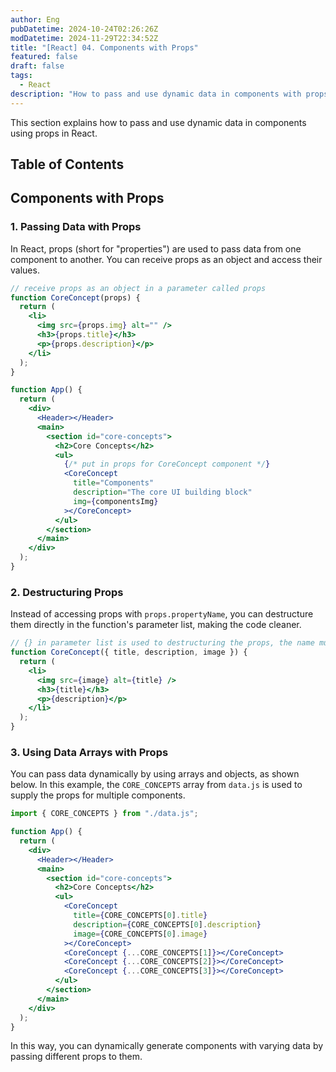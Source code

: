 ```yaml
---
author: Eng
pubDatetime: 2024-10-24T02:26:26Z
modDatetime: 2024-11-29T22:34:52Z
title: "[React] 04. Components with Props"
featured: false
draft: false
tags:
  - React
description: "How to pass and use dynamic data in components with props."
---
```


This section explains how to pass and use dynamic data in components using props in React.

## Table of Contents

## Components with Props

### 1. Passing Data with Props

In React, props (short for "properties") are used to pass data from one component to another. You can receive props as an object and access their values.

```jsx
// receive props as an object in a parameter called props
function CoreConcept(props) {
  return (
    <li>
      <img src={props.img} alt="" />
      <h3>{props.title}</h3>
      <p>{props.description}</p>
    </li>
  );
}

function App() {
  return (
    <div>
      <Header></Header>
      <main>
        <section id="core-concepts">
          <h2>Core Concepts</h2>
          <ul>
            {/* put in props for CoreConcept component */}
            <CoreConcept
              title="Components"
              description="The core UI building block"
              img={componentsImg}
            ></CoreConcept>
          </ul>
        </section>
      </main>
    </div>
  );
}
```

### 2. Destructuring Props

Instead of accessing props with `props.propertyName`, you can destructure them directly in the function's parameter list, making the code cleaner.

```jsx
// {} in parameter list is used to destructuring the props, the name must be the same as the props coming in
function CoreConcept({ title, description, image }) {
  return (
    <li>
      <img src={image} alt={title} />
      <h3>{title}</h3>
      <p>{description}</p>
    </li>
  );
}
```

### 3. Using Data Arrays with Props

You can pass data dynamically by using arrays and objects, as shown below. In this example, the `CORE_CONCEPTS` array from `data.js` is used to supply the props for multiple components.

```jsx
import { CORE_CONCEPTS } from "./data.js";

function App() {
  return (
    <div>
      <Header></Header>
      <main>
        <section id="core-concepts">
          <h2>Core Concepts</h2>
          <ul>
            <CoreConcept
              title={CORE_CONCEPTS[0].title}
              description={CORE_CONCEPTS[0].description}
              image={CORE_CONCEPTS[0].image}
            ></CoreConcept>
            <CoreConcept {...CORE_CONCEPTS[1]}></CoreConcept>
            <CoreConcept {...CORE_CONCEPTS[2]}></CoreConcept>
            <CoreConcept {...CORE_CONCEPTS[3]}></CoreConcept>
          </ul>
        </section>
      </main>
    </div>
  );
}
```

In this way, you can dynamically generate components with varying data by passing different props to them.
